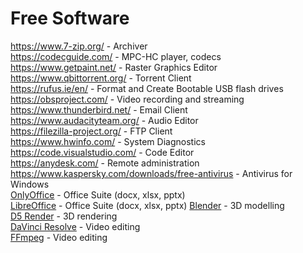 # Free Software

https://www.7-zip.org/ - Archiver\
https://codecguide.com/ - MPC-HC player, codecs\
https://www.getpaint.net/ - Raster Graphics Editor\
https://www.qbittorrent.org/ - Torrent Client\
https://rufus.ie/en/ - Format and Create Bootable USB flash drives\
https://obsproject.com/ - Video recording and streaming\
https://www.thunderbird.net/ - Email Client\
https://www.audacityteam.org/ - Audio Editor\
https://filezilla-project.org/ - FTP Client\
https://www.hwinfo.com/ - System Diagnostics\
https://code.visualstudio.com/ - Code Editor\
https://anydesk.com/ - Remote administration\
https://www.kaspersky.com/downloads/free-antivirus - Antivirus for Windows\
[OnlyOffice](https://www.onlyoffice.com/download-desktop.aspx) - Office Suite (docx, xlsx, pptx)\
[LibreOffice](https://www.libreoffice.org/) - Office Suite (docx, xlsx, pptx)
[Blender](https://www.blender.org/) - 3D modelling\
[D5 Render](https://www.d5render.com/) - 3D rendering\
[DaVinci Resolve](https://www.blackmagicdesign.com/products/davinciresolve) - Video editing\
[FFmpeg](https://www.ffmpeg.org/) - Video editing